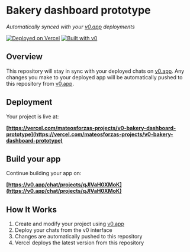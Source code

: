 # Bakery dashboard prototype

*Automatically synced with your [v0.app](https://v0.app) deployments*

[![Deployed on Vercel](https://img.shields.io/badge/Deployed%20on-Vercel-black?style=for-the-badge&logo=vercel)](https://vercel.com/mateosforzas-projects/v0-bakery-dashboard-prototype)
[![Built with v0](https://img.shields.io/badge/Built%20with-v0.app-black?style=for-the-badge)](https://v0.app/chat/projects/qJlVaH0XMoK)

## Overview

This repository will stay in sync with your deployed chats on [v0.app](https://v0.app).
Any changes you make to your deployed app will be automatically pushed to this repository from [v0.app](https://v0.app).

## Deployment

Your project is live at:

**[https://vercel.com/mateosforzas-projects/v0-bakery-dashboard-prototype](https://vercel.com/mateosforzas-projects/v0-bakery-dashboard-prototype)**

## Build your app

Continue building your app on:

**[https://v0.app/chat/projects/qJlVaH0XMoK](https://v0.app/chat/projects/qJlVaH0XMoK)**

## How It Works

1. Create and modify your project using [v0.app](https://v0.app)
2. Deploy your chats from the v0 interface
3. Changes are automatically pushed to this repository
4. Vercel deploys the latest version from this repository
